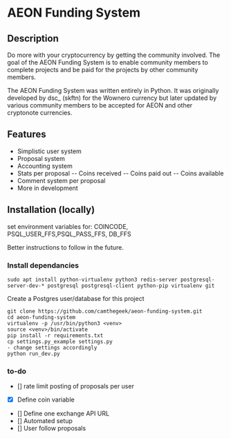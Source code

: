 # AEON Funding System 

## Description

Do more with your cryptocurrency by getting the community involved. The goal of the AEON Funding System is to enable community members to complete projects and be paid for the projects by other community members. 

The AEON Funding System was written entirely in Python. It was originally developed by dsc_ (skftn) for the Wownero currency but later updated by various community members to be accepted for AEON and other cryptonote currencies. 

## Features
- Simplistic user system
- Proposal system
- Accounting system
- Stats per proposal
-- Coins received
-- Coins paid out
-- Coins available
- Comment system per proposal
- More in development

## Installation (locally)

set environment variables for: COINCODE, PSQL_USER_FFS,PSQL_PASS_FFS, DB_FFS

Better instructions to follow in the future.

### Install dependancies

```sudo apt install python-virtualenv python3 redis-server postgresql-server-dev-* postgresql postgresql-client python-pip virtualenv git```

Create a Postgres user/database for this project

```
git clone https://github.com/camthegeek/aeon-funding-system.git
cd aeon-funding-system
virtualenv -p /usr/bin/python3 <venv>
source <venv>/bin/activate
pip install -r requirements.txt
cp settings.py_example settings.py
- change settings accordingly
python run_dev.py
```

### to-do

- [] rate limit posting of proposals per user
- [x] Define coin variable
- [] Define one exchange API URL
- [] Automated setup
- [] User follow proposals

